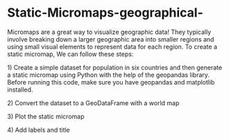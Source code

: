 # Static-Micromaps-geographical-
Micromaps are a great way to visualize geographic data! They typically involve breaking down a larger geographic area into smaller regions and using small visual elements to represent data for each region.
To create a static micromap, We can follow these steps:
<p>1) Create a simple dataset for population in six countries and then generate a static micromap using Python with the help of the geopandas library. Before running this code, make sure you have geopandas and matplotlib installed.</p>
<p>2) Convert the dataset to a GeoDataFrame with a world map</p>
<p>3) Plot the static micromap</p>
<p>4) Add labels and title</p>

